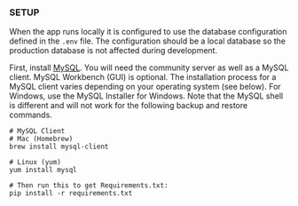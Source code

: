 ### SETUP

When the app runs locally it is configured to use the database configuration defined in the `.env` file. The configuration should be a local database so the production database is not affected during development.

First, install [MySQL](https://dev.mysql.com/downloads/). You will need the community server as well as a MySQL client. MySQL Workbench (GUI) is optional. The installation process for a MySQL client varies depending on your operating system (see below). For Windows, use the MySQL Installer for Windows. Note that the MySQL shell is different and will not work for the following backup and restore commands.

```
# MySQL Client
# Mac (Homebrew)
brew install mysql-client

# Linux (yum)
yum install mysql

# Then run this to get Requirements.txt:
pip install -r requirements.txt
```